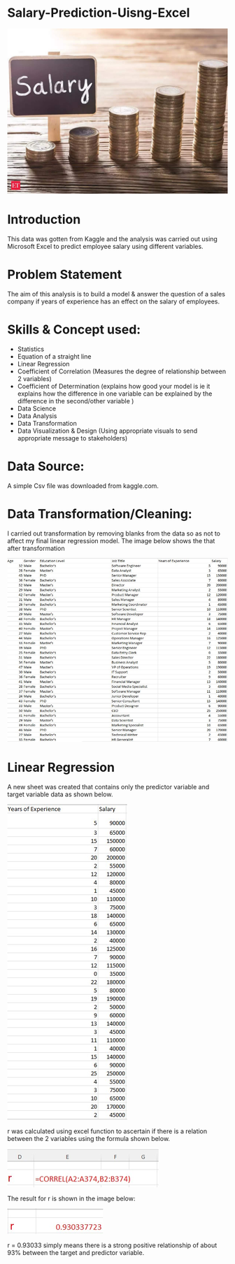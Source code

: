 # Salary-Prediction-Uisng-Excel

![](Salary_Prediction_Image.jpg)


# Introduction

This data was gotten from Kaggle and the analysis was carried out using Microsoft Excel to predict employee salary using different variables. 

# Problem Statement 

The aim of this analysis is to build a model & answer the question of a sales company if years of experience has an effect on the salary of employees.

# Skills & Concept used:

- Statistics
- Equation of a straight line
- Linear Regression
- Coefficient of Correlation (Measures the degree of relationship between 2 variables)
- Coefficient of Determination (explains how good your model is ie it explains how the difference in one variable can be explained by the difference in the second/other variable )
- Data Science
- Data Analysis
- Data Transformation
- Data Visualization & Design (Using appropriate visuals to send appropriate message to stakeholders)

# Data Source:

A simple Csv file was downloaded from kaggle.com.

# Data Transformation/Cleaning:

I carried out transformation by removing blanks from the data so as not to affect my final linear regression model. The image below shows the that after transformation

![](Initial_data.jpg)

# Linear Regression

A new sheet was created that contains only the predictor variable and target variable data as shown below.

![](Linear_regression_data.jpg)

r was calculated using excel function to ascertain if there is a relation between the 2 variables using the formula shown below.

![](Correlation_formula.jpg)

The result for r is shown in the image below: 

![](correlation_output.jpg)

r = 0.93033 simply means there is a strong positive relationship of about 93% between the target and predictor variable.
